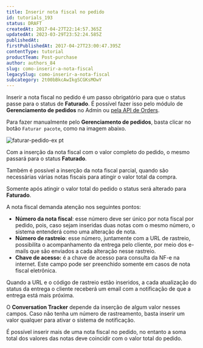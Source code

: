 ```yaml
---
title: Inserir nota fiscal no pedido
id: tutorials_193
status: DRAFT
createdAt: 2017-04-27T22:14:57.365Z
updatedAt: 2023-03-29T23:52:24.585Z
publishedAt: 
firstPublishedAt: 2017-04-27T23:00:47.395Z
contentType: tutorial
productTeam: Post-purchase
author: authors_84
slug: como-inserir-a-nota-fiscal
legacySlug: como-inserir-a-nota-fiscal
subcategory: 2t00bBkcAwIkgSCGKsMOwY
---
```


Inserir a nota fiscal no pedido é um passo obrigatório para que o status passe para o status de __Faturado__. É possível fazer isso pelo módulo de __Gerenciamento de pedidos__ no Admin ou [pela API de Orders](https://developers.vtex.com/vtex-developer-docs/reference/invoice "Invoice").

Para fazer manualmente pelo **Gerenciamento de pedidos**, basta clicar no botão `Faturar pacote`, como na imagem abaixo.

![faturar-pedido-ex pt](//images.ctfassets.net/alneenqid6w5/1IOORyWRjC4eEayM8iW6OG/0e49ae3568ea66ed18b5b8ab6f90d414/ex_1_pt.png)

Com a inserção da nota fiscal com o valor completo do pedido, o mesmo passará para o status **Faturado**.

Também é possível a inserção da nota fiscal parcial, quando são necessárias várias notas fiscais para atingir o valor total da compra. 

<div class="alert alert-info">
  <p>Somente após atingir o valor total do pedido o status será alterado para <strong>Faturado</strong>.</p>
</div>

A nota fiscal demanda atenção nos seguintes pontos:

- **Número da nota fiscal**: esse número deve ser único por nota fiscal por pedido, pois, caso sejam inseridas duas notas com o mesmo número, o sistema entenderá como uma alteração de nota.
- **Número de rastreio**: esse número, juntamente com a URL de rastreio, possibilita o acompanhamento da entrega pelo cliente, por meio dos e-mails que são enviados a cada alteração nesse rastreio.
- **Chave de acesso:** é a chave de acesso para consulta da NF-e na internet. Este campo pode ser preenchido somente em casos de nota fiscal eletrônica.

Quando a URL e o código de rastreio estão inseridos, a cada atualização do status da entrega o cliente receberá um email com a notificação de que a entrega está mais próxima.

O **Conversation Tracker** depende da inserção de algum valor nesses campos. Caso não tenha um número de rastreamento, basta inserir um valor qualquer para ativar o sistema de notificação.

<div class="alert alert-danger">
É possível inserir mais de uma nota fiscal no pedido, no entanto a soma total dos valores das notas deve coincidir com o valor total do pedido.
</div>
